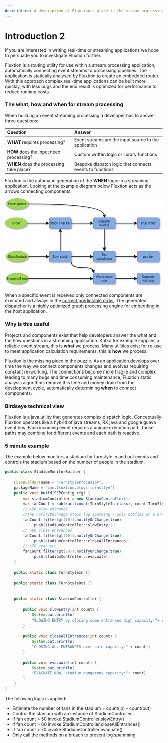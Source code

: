 ```yaml
---
description: A description of Fluxtion's place in the stream processing environment
---
```


# Introduction 2

If you are interested in writing real-time or streaming applications we hope to persuade you to investigate Fluxtion further.

Fluxtion is a  routing utility for use within a stream processing application, automatically connecting event streams to processing pipelines. The application is statically analysed by Fluxtion to create an embedded router. With this approach complex real-time applications can be built more quickly, with less bugs and the end result is optimized for performance to reduce running costs. 

### The what, how and when for stream processing

When building an event streaming processing a developer has to answer three questions:

| Question | Answer |
| :--- | :--- |
| **WHAT**  requires processing? | Event streams are the input source to the application  |
| **HOW**  does the input need processing? | Custom written logic or library functions |
| **WHEN** does the processing take place? | Bespoke dispatch logic that connects events to functions |

Fluxtion is the automatic generation of the **WHEN** logic in a streaming application. Looking at the example diagram below Fluxtion acts as the arrows connecting components:

![](.gitbook/assets/flow-processing-example.png)

When a specific event is received only connected components are executed and  always in the [correct predictable order](https://www.geeksforgeeks.org/topological-sorting/). The generated dispatcher is a highly optimized graph processing engine for embedding in the host application.

### Why is this useful

Projects and components exist that help developers answer the what and the how questions in a streaming application. Kafka for example supplies a reliable event stream, this is **what** we process. Many utilities exist for re-use to meet application calculation requirements, this is **how** we process. 

Fluxtion is the missing piece in the puzzle. As an application develops over time the way we connect components changes and evolves requiring constant re-working. The connections become more fragile and complex leading to many bugs and time consuming maintenance, Fluxtion static analysis algorithms remove this time and money drain from the development cycle, automatically determining **when** to connect components.  

### Birdseye technical view

Fluxtion is a java utility that generates complex dispatch logic. Conceptually Fluxtion operates like a hybrid of java streams, RX java and google guava event bus. Each incoming event requires a unique execution path, those paths may combine for different events and each path is reactive.  

### 5 minute example

The example below monitors a stadium for turnstyle in and out events and controls the stadium based on the number of people in the stadium.   

```java
public class StadiumMonitorBuilder {

    @SepBuilder(name = "TurnstyleProcessor", 
    packageName = "com.fluxtion.blogs.turnstlye")
    public void build(SEPConfig cfg) {
        var stadiumController = new StadiumController(); 
        var fanCount = subtract(count(TurnStyleIn.class), count(TurnStyleOut.class)).id("fanCount");
        // >50 slow entrance 
        //the notifyOnChnage stops log spamming - only notfies on a breach
        fanCount.filter(gt(50)).notifyOnChange(true)
            .push(stadiumController::slowEntry);
        // >60 close entrances  
        fanCount.filter(gt(60)).notifyOnChange(true)
            .push(stadiumController::closeAllEntrances);
        // >70 evacuate 
        fanCount.filter(gt(70)).notifyOnChange(true)
            .push(stadiumController::evacuate);
    }

    public static class TurnStyleIn {}

    public static class TurnStyleOut {}


    public static class StadiumController {

        public void slowEntry(int count) {
            System.out.println(
            "SLOWING ENTRY by closing some entrances high capacity:"+ count);
        }

        public void closeAllEntrances(int count) {
            System.out.println(
            "CLOSING ALL ENTRANCES over safe capacity:" + count);
        }

        public void evacuate(int count) {
            System.out.println(
            "EVACUATE NOW, stadium dangerous capacity:"+ count);
        }
    }
}
```

The following logic is applied:

* Estimate the number of fans in the stadium = count\(in\) - count\(out\) 
* Control the stadium with an instance of StadiumController
* if fan count &gt; 50 invoke StadiumController.slowEntry\(\)
* if fan count &gt; 60 invoke StadiumController.closeAllEntrances\(\)
* if fan count &gt; 70 invoke StadiumController.evacuate\(\)
* Only call the methods on a breach to prevent log spamming

